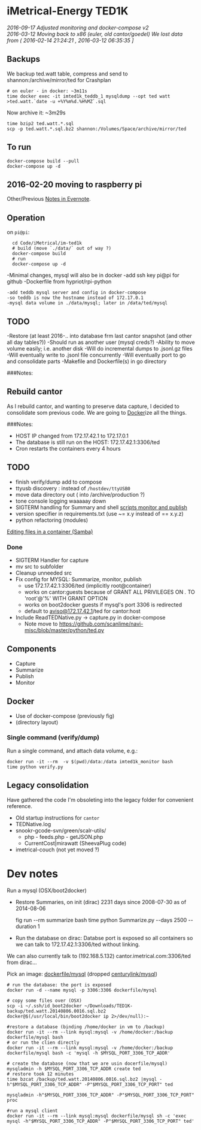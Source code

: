 # iMetrical-Energy TED1K

_2016-09-17 Adjusted monitoring and docker-compose v2_  
_2016-03-12 Moving back to x86 (euler, old cantor/goedel)_ 
_We lost data from ( 2016-02-14 21:24:21 , 2016-03-12 06:35:35 ]_

## Backups
We backup ted.watt table, compress and send to shannon:/archive/mirror/ted for Crashplan
```
# on euler - in docker: ~3m11s
time docker exec -it imted1k_teddb_1 mysqldump --opt ted watt >ted.watt.`date -u +%Y%m%d.%H%MZ`.sql
```
Now archive it: ~3m29s
```
time bzip2 ted.watt.*.sql
scp -p ted.watt.*.sql.bz2 shannon:/Volumes/Space/archive/mirror/ted
```

## To run
```
docker-compose build --pull
docker-compose up -d
```

## 2016-02-20 moving to raspberry pi

Other/Previous [Notes in Evernote](https://www.evernote.com/shard/s60/nl/1773032759/ae1b9921-7e85-4b75-a21b-86be7d524295/). 

## Operation
on `pi@pi`:

      cd Code/iMetrical/im-ted1k
      # build (move `./data/` out of way ?)
      docker-compose build
      # run
      docker-compose up -d


-Minimal changes, mysql will also be in docker
    -add ssh key pi@pi for github
    -Dockerfile from hypriot/rpi-python

    -add teddb mysql server and config in docker-compose
    -so teddb is now the hostname instead of 172.17.0.1   
    -mysql data volume in ./data/mysql; later in /data/ted/mysql

## TODO
-Restore (at least 2016-.. into database frm last cantor snapshot (and other all day tables?))
-Should run as another user (mysql creds?)
-Ability to move volume easily; i.e. another disk
-Will do incremental dumps to .jsonl.gz files
-Will eventually write to .jsonl file concurrently
-Will eventually port to go and consolidate parts
-Makefile and Dockerfile(s) in go directory

###Notes:

## Rebuild cantor
As I rebuild cantor, and wanting to preserve data capture, I decided to consolidate som previous code. We are going to [Docker](https://www.docker.com/)ize all the things.


###Notes:
* HOST IP changed from 172.17.42.1 to 172.17.0.1
* The database is still run on the HOST: 172.17.42.1:3306/ted
* Cron restarts the containers every 4 hours 



## TODO
* finish verify/dump add to compose
* ttyusb discovery : instead of `/hostdev/ttyUSB0`
* move data directory out ( into /archive/production ?)
* tone console logging waaaaay down
* SIGTERM handling for Summary and shell [scripts monitor and publish](http://lists.gnu.org/archive/html/help-bash/2013-04/msg00062.html)
* version specifier in requirements.txt (use ~= x.y instead of == x.y.z)
* python refactoring (modules)

[Editing files in a container (Samba)](https://groups.google.com/forum/#!topic/docker-user/UubYr7b4fMI)
### Done
* SIGTERM Handler for capture
* mv src to subfolder
* Cleanup unneeded src
* Fix config for MYSQL: Summarize, monitor, publish
    * use 172.17.42.1:3306/ted (implicitly root@container)
    * works on cantor:guests because of GRANT ALL PRIVILEGES ON *.* TO 'root'@'%' WITH GRANT OPTION
    * works on boot2docker guests if mysql's port 3306 is redirected
    * default to aviso@172.17.42.1/ted for cantor:host
* Include ReadTEDNative.py -> capture.py in docker-compose
    * Note move to https://github.com/scanlime/navi-misc/blob/master/python/ted.py

## Components

* Capture
* Summarize
* Publish
* Monitor

## Docker

* Use of docker-compose (previously fig) 
* (directory layout)

### Single command (verify/dump)

Run a single command, and attach data volume, e.g.:

    docker run -it --rm  -v $(pwd)/data:/data imted1k_monitor bash
    time python verify.py

## Legacy consolidation
Have gathered the code I'm obsoleting into the legacy folder for convenient reference.

* Old startup instructions for `cantor`
* TEDNative.log
* snookr-gcode-svn/green/scalr-utils/
    * php - feeds.php - getJSON.php
    * CurrentCost|mirawatt (SheevaPlug code)
* imetrical-couch (not yet moved ?)

# Dev notes
Run a mysql (OSX/boot2docker)

* Restore Summaries, on init (dirac) 2231 days since 2008-07-30 as of 2014-08-06

    fig run --rm summarize bash
    time python Summarize.py --days 2500 --duration 1


* Run the database on dirac:
Databse port is exposed so all containers so we can talk to 172.17.42.1:3306/ted without linking.

We can also currently talk to (192.168.5.132) cantor.imetrical.com:3306/ted from dirac...

Pick an image: [dockerfile/mysql](https://registry.hub.docker.com/u/dockerfile/mysql/) (dropped [centurylink/mysql](https://registry.hub.docker.com/u/centurylink/mysql/))


    # run the database: the port is exposed
    docker run -d --name mysql -p 3306:3306 dockerfile/mysql

    # copy some files over (OSX)
    scp -i ~/.ssh/id_boot2docker ~/Downloads/TED1K-backup/ted.watt.20140806.0016.sql.bz2 docker@$(/usr/local/bin/boot2docker ip 2>/dev/null):~

    #restore a database (binding /home/docker in vm to /backup)
    docker run -it --rm --link mysql:mysql -v /home/docker:/backup dockerfile/mysql bash
    # or run the clien directly
    docker run -it --rm --link mysql:mysql -v /home/docker:/backup dockerfile/mysql bash -c 'mysql -h $MYSQL_PORT_3306_TCP_ADDR'

    # create the database (now that we are usin docerfile/mysql)
    mysqladmin -h $MYSQL_PORT_3306_TCP_ADDR create ted
    # restore took 12 minutes
    time bzcat /backup/ted.watt.20140806.0016.sql.bz2 |mysql -h"$MYSQL_PORT_3306_TCP_ADDR" -P"$MYSQL_PORT_3306_TCP_PORT" ted

    mysqladmin -h"$MYSQL_PORT_3306_TCP_ADDR" -P"$MYSQL_PORT_3306_TCP_PORT" proc

    #run a mysql client
    docker run -it --rm --link mysql:mysql dockerfile/mysql sh -c 'exec mysql -h"$MYSQL_PORT_3306_TCP_ADDR" -P"$MYSQL_PORT_3306_TCP_PORT" ted'


